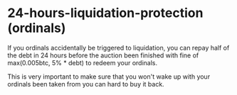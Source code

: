 # 24-hours-liquidation-protection (ordinals)

If you ordinals accidentally be triggered to liquidation, you can repay half of the debt in 24 hours before the auction been finished with fine of max(0.005btc, 5% \* debt) to redeem your ordinals.

This is very important to make sure that you won't wake up with your ordinals been taken from you can hard to buy it back.
